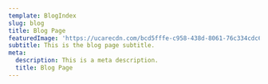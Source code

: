 ```yaml
---
template: BlogIndex
slug: blog
title: Blog Page
featuredImage: 'https://ucarecdn.com/bcd5fffe-c958-438d-8061-76c334cdc6ff/'
subtitle: This is the blog page subtitle.
meta:
  description: This is a meta description.
  title: Blog Page
---
```

